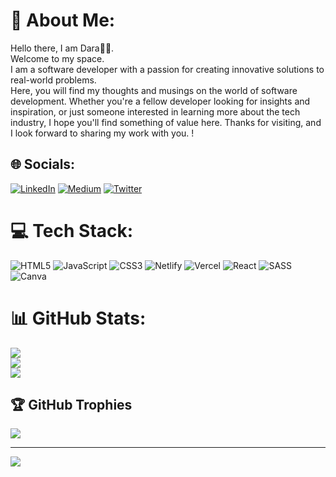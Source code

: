 # 💫 About Me:
Hello there, I am Dara👏🏾.<br>Welcome to my space.<br>I am a software developer with a passion for creating innovative solutions to real-world problems.  <br>Here, you will find my thoughts and musings on the world of software development. Whether you're a fellow developer looking for insights and inspiration, or just someone interested in learning more about the tech industry, I hope you'll find something of value here. Thanks for visiting, and I look forward to sharing my work with you. !


## 🌐 Socials:
[![LinkedIn](https://img.shields.io/badge/LinkedIn-%230077B5.svg?logo=linkedin&logoColor=white)](https://www.linkedin.com/in/ajao-emmanuel-oluwadara/) [![Medium](https://img.shields.io/badge/Medium-12100E?logo=medium&logoColor=white)](https://medium.com/@Oluwadara) [![Twitter](https://img.shields.io/badge/Twitter-%231DA1F2.svg?logo=Twitter&logoColor=white)](https://twitter.com/Priest_____) 

# 💻 Tech Stack:
![HTML5](https://img.shields.io/badge/html5-%23E34F26.svg?style=for-the-badge&logo=html5&logoColor=white) ![JavaScript](https://img.shields.io/badge/javascript-%23323330.svg?style=for-the-badge&logo=javascript&logoColor=%23F7DF1E) ![CSS3](https://img.shields.io/badge/css3-%231572B6.svg?style=for-the-badge&logo=css3&logoColor=white) ![Netlify](https://img.shields.io/badge/netlify-%23000000.svg?style=for-the-badge&logo=netlify&logoColor=#00C7B7) ![Vercel](https://img.shields.io/badge/vercel-%23000000.svg?style=for-the-badge&logo=vercel&logoColor=white) ![React](https://img.shields.io/badge/react-%2320232a.svg?style=for-the-badge&logo=react&logoColor=%2361DAFB) ![SASS](https://img.shields.io/badge/SASS-hotpink.svg?style=for-the-badge&logo=SASS&logoColor=white) ![Canva](https://img.shields.io/badge/Canva-%2300C4CC.svg?style=for-the-badge&logo=Canva&logoColor=white)
# 📊 GitHub Stats:
![](https://github-readme-stats.vercel.app/api?username=priest-tz&theme=dark&hide_border=false&include_all_commits=false&count_private=false)<br/>
![](https://github-readme-streak-stats.herokuapp.com/?user=priest-tz&theme=dark&hide_border=false)<br/>
![](https://github-readme-stats.vercel.app/api/top-langs/?username=priest-tz&theme=dark&hide_border=false&include_all_commits=false&count_private=false&layout=compact)

## 🏆 GitHub Trophies
![](https://github-profile-trophy.vercel.app/?username=priest-tz&theme=radical&no-frame=false&no-bg=true&margin-w=4)

---
[![](https://visitcount.itsvg.in/api?id=priest-tz&icon=8&color=0)](https://visitcount.itsvg.in)

